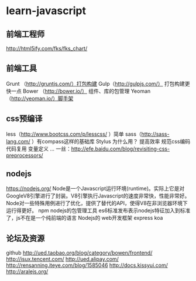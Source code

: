 # learn-javascript
## 前端工程师

http://html5ify.com/fks/fks_chart/

## 前端工具

Grunt  （http://gruntjs.com/）打包构建
Gulp（http://gulpjs.com/）    打包构建更快一点
Bower  （http://bower.io/）     组件、库的包管理
Yeoman  （http://yeoman.io/）脚手架

## css预编译

less（http://www.bootcss.com/p/lesscss/ ）简单
sass（http://sass-lang.com/ ）有compass这样的基础库
Stylus
为什么用？
提高效率
规范css编码
代码复用
变量定义
…
一丝：http://efe.baidu.com/blog/revisiting-css-preprocessors/ 
## nodejs

https://nodejs.org/
Node是一个Javascript运行环境(runtime)。实际上它是对GoogleV8引擎进行了封装。V8引擎执行Javascript的速度非常快，性能非常好。Node对一些特殊用例进行了优化，提供了替代的API，使得V8在非浏览器环境下运行得更好。
npm   nodejs的包管理工具
es6标准发布表示nodejs特征加入到标准了，js不在是一个纯前端的语言
Nodejs的 web开发框架
       express
       koa
## 论坛及资源

github
http://ued.taobao.org/blog/category/bowen/frontend/
http://isux.tencent.com/
http://ued.alipay.com/
http://rensanning.iteye.com/blog/1585046
http://docs.kissyui.com/
http://aralejs.org/
